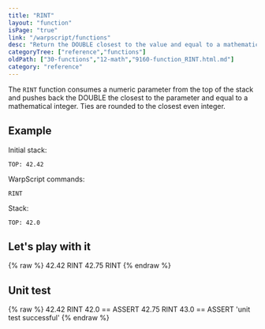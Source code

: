```yaml
---
title: "RINT"
layout: "function"
isPage: "true"
link: "/warpscript/functions"
desc: "Return the DOUBLE closest to the value and equal to a mathematical integer"
categoryTree: ["reference","functions"]
oldPath: ["30-functions","12-math","9160-function_RINT.html.md"]
category: "reference"
---
```

 

The `RINT` function consumes a numeric parameter from the top of the stack and pushes back the DOUBLE the closest to the parameter and equal to a mathematical integer. Ties are rounded to the closest even integer.


## Example ##

Initial stack:

    TOP: 42.42


WarpScript commands:

    RINT

Stack: 

    TOP: 42.0

## Let's play with it ##

{% raw %}
<warp10-warpscript-widget backend="{{backend}}"  exec-endpoint="{{execEndpoint}}">42.42 
RINT
42.75
RINT
</warp10-warpscript-widget>
{% endraw %}    


## Unit test ##

{% raw %}
<warp10-warpscript-widget backend="{{backend}}"  exec-endpoint="{{execEndpoint}}">42.42 
RINT
42.0 == ASSERT
42.75
RINT
43.0 == ASSERT
'unit test successful'
</warp10-warpscript-widget>
{% endraw %}        
